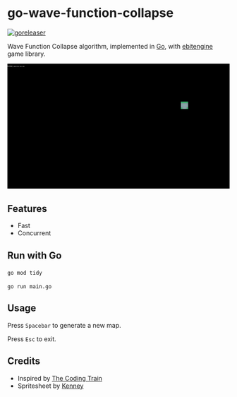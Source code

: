 # go-wave-function-collapse

[![goreleaser](https://github.com/runozo/go-wave-function-collapse/actions/workflows/go.yml/badge.svg)](https://github.com/runozo/go-wave-function-collapse/actions/workflows/go.yml)

Wave Function Collapse algorithm, implemented in [Go](https://golang.org), with [ebitengine](https://github.com/hajimehoshi/ebiten) game library.

![GIF animation of WFC algorithm](gifs/gowfc.gif)

## Features

- Fast
- Concurrent

<!--
## Quickstart

[Download](https://github.com/runozo/go-wave-function-collapse/releases/latest) a release suitable for your platform and run it.
-->

## Run with Go

```go mod tidy```

```go run main.go```

## Usage

Press ```Spacebar``` to generate a new map. 

Press ```Esc``` to exit.

## Credits

- Inspired by [The Coding Train](https://thecodingtrain.com/challenges/171-wave-function-collapse)
- Spritesheet by [Kenney](https://kenney.nl)
